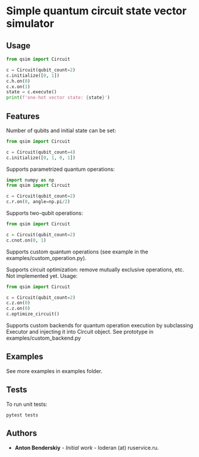 # Simple quantum circuit state vector simulator


## Usage
```python
from qsim import Circuit

c = Circuit(qubit_count=2)
c.initialize([0, 1])
c.h.on(0)
c.x.on(1)
state = c.execute()
print(f'one-hot vector state: {state}')
```

## Features

Number of qubits and initial state can be set:
```python
from qsim import Circuit

c = Circuit(qubit_count=4)
c.initialize([0, 1, 0, 1])
```

Supports parametrized quantum operations:
```python
import numpy as np
from qsim import Circuit

c = Circuit(qubit_count=2)
c.r.on(0, angle=np.pi/2)
```

Supports two-qubit operations:
```python
from qsim import Circuit

c = Circuit(qubit_count=2)
c.cnot.on(0, 1)
```

Supports custom quantum operations (see example in the
examples/custom_operation.py).

Supports circuit optimization: remove mutually
exclusive operations, etc. Not implemented yet. Usage:
```python
from qsim import Circuit

c = Circuit(qubit_count=2)
c.z.on(0)
c.z.on(0)
c.optimize_circuit()
```

Supports custom backends for quantum operation execution
by subclassing Executor and injecting it into Circuit object.
See prototype in examples/custom_backend.py

## Examples

See more examples in examples folder.

## Tests

To run unit tests:
```shell
pytest tests
```

## Authors

* **Anton Benderskiy** - *Initial work* - loderan (at) ruservice.ru.
